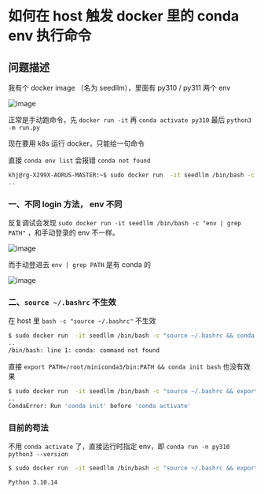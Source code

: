 # 如何在 host 触发 docker 里的 conda  env 执行命令

## 问题描述

我有个 docker image （名为 seedllm），里面有 py310 / py311 两个 env

![image](https://github.com/user-attachments/assets/ae93ab7b-74ce-48e3-8bc2-14cdab84b92b)

正常是手动跑命令，先 `docker run -it` 再 `conda activate py310` 最后  `python3 -m run.py`

现在要用 k8s 运行 docker，只能给一句命令

直接  `conda env list` 会报错 `conda not found`

```bash
khj@rg-X299X-AORUS-MASTER:~$ sudo docker run  -it seedllm /bin/bash -c "conda env list "
..
```

### 一、不同 login 方法， env 不同
反复调试会发现 `sudo docker run -it seedllm /bin/bash -c "env | grep PATH"` ，和手动登录的 env 不一样。

![image](https://github.com/user-attachments/assets/bdc069b1-ae16-4a25-a1c2-841efffa3b3b)

而手动登进去 `env | grep PATH` 是有 conda 的

![image](https://github.com/user-attachments/assets/a4729505-2257-4fb1-8596-5aecdac16ba8)

### 二、`source ~/.bashrc` 不生效

在 host 里 `bash -c "source ~/.bashrc"` 不生效
```bash
$ sudo docker run  -it seedllm /bin/bash -c "source ~/.bashrc && conda env list"
..
/bin/bash: line 1: conda: command not found
```

直接 `export PATH=/root/miniconda3/bin:PATH && conda init bash` 也没有效果
```bash
$ sudo docker run  -it seedllm /bin/bash -c "source ~/.bashrc && export PATH=/root/miniconda3/bin:$PATH && conda activate py310" 
..
CondaError: Run 'conda init' before 'conda activate'
```

### 目前的苟法

不用 `conda activate` 了，直接运行时指定 env，即 `conda run -n py310 python3 --version` 

```bash
$ sudo docker run  -it seedllm /bin/bash -c "source ~/.bashrc && export PATH=/root/miniconda3/bin:$PATH && conda run -n py310 python3 --version"

Python 3.10.14
```
